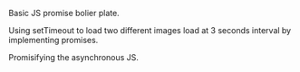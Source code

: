 Basic JS promise bolier plate.

Using setTimeout to load two different images load at 3 seconds interval by implementing promises. 

Promisifying the asynchronous JS.
